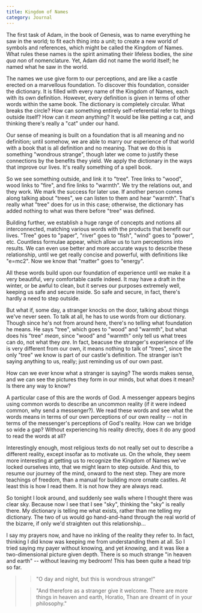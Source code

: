 ```yaml
---
title: Kingdom of Names
category: Journal
---
```


The first task of Adam, in the book of Genesis, was to name everything
he saw in the world; to fit each thing into a unit; to create a new
world of symbols and references, which might be called the Kingdom of
Names.  What rules these names is the spirit animating their lifeless
bodies, the *sine qua non* of nomenclature.  Yet, Adam did not name the
world itself; he named what he saw in the world.

The names we use give form to our perceptions, and are like a castle
erected on a marvellous foundation.  To discover this foundation,
consider the dictionary.  It is filled with every name of the Kingdom of
Names, each with its own definition.  However, every definition is given
in terms of other words within the same book.  The dictionary is
completely circular.  What breaks the circle?  How can something
entirely self-referential refer to things outside itself?  How can it
*mean* anything?  It would be like petting a cat, and thinking there's
really a "cat" under our hand.

Our sense of meaning is built on a foundation that is all meaning and no
definition; until somehow, we are able to marry our experience of that
world with a book that is all definition and no meaning.  That we do
this is something "wondrous strange", though later we come to justify
these connections by the benefits they yield.  We apply the dictionary
in the ways that improve our lives.  It's really something of a spell
book.

So we see something outside, and link it to "tree".  Tree links to
"wood", wood links to "fire", and fire links to "warmth".  We try the
relations out, and they work.  We mark the success for later use.  If
another person comes along talking about "trees", we can listen to them
and hear "warmth".  That's really what "tree" does for us in this case;
otherwise, the dictionary has added nothing to what was there before
"tree" was defined.

Building further, we establish a huge range of concepts and notions all
interconnected, matching various words with the products that benefit
our lives.  "Tree" goes to "paper", "river" goes to "fish", "wind" goes
to "power", etc.  Countless formulae appear, which allow us to turn
perceptions into results.  We can even use better and more accurate ways
to describe these relationship, until we get really concise and
powerful, with definitions like "e=mc2".  Now we know that "matter" goes
to "energy".

All these words build upon our foundation of experience until we make it
a very beautiful, very comfortable castle indeed.  It may have a draft
in the winter, or be awful to clean, but it serves our purposes
extremely well, keeping us safe and secure inside.  So safe and secure,
in fact, there's hardly a need to step outside.

But what if, some day, a stranger knocks on the door, talking about
things we've never seen.  To talk at all, he has to use words from our
dictionary.  Though since he's not from around here, there's no telling
what foundation he means.  He says "tree", which goes to "wood" and
"warmth", but what does his "tree" *mean*, since "wood" and "warmth" only
tell us what trees can do, not what they *are*.  In fact, beacuse the
stranger's experience of life is very different from our own, it means
nothing to talk of "trees", since the only "tree" we know is part of our
castle's definition.  The stranger isn't saying anything to us, really;
just reminding us of our own past.

How can we ever know what a stranger is saying?  The words makes sense,
and we can see the pictures they form in our minds, but what does it
mean?  Is there any way to know?

A particular case of this are the words of God.  A messenger appears
begins using common words to describe an uncommon reality (if it were
indeed common, why send a messenger?).  We read these words and see what
the words means in terms of our own perceptions of our own reality --
not in terms of the messenger's perceptions of God's reality.  How can
we bridge so wide a gap?  Without experiencing his reality directly,
does it do any good to read the words at all?

Interestingly enough, most religious texts do not really set out to
describe a different reality, except insofar as to motivate us.  On the
whole, they seem more interesting at getting us to recognize the Kingdom
of Names we've locked ourselves into, that we might learn to step
outside.  And this, to resume our journey of the mind, onward to the
next step.  They are more teachings of freedom, than a manual for
building more ornate castles.  At least this is how I read them.  It is
not how they are always read.

So tonight I look around, and suddenly see walls where I thought there
was clear sky.  Because now I see that I see "sky", thinking the "sky"
is really there.  My dictionary is telling me what exists, rather than
me telling my dictionary.  The two of us would go hand-and-hand through
the real world of the bizarre, if only we'd straighten out this
relationship...

I say my prayers now, and have no inkling of the reality they refer to.
In fact, thinking I did know was keeping me from understanding them at
all.  So I tried saying my payer without knowing, and yet *knowing*, and
it was like a two-dimensional picture given depth.  There is so much
strange "in heaven and earth" -- without leaving my bedroom!  This has
been quite a head trip so far.

> > "O day and night, but this is wondrous strange!"
>
> > "And therefore as a stranger give it welcome.
>     There are more things in heaven and earth, Horatio,
>     Than are dreamt of in your philosophy."


